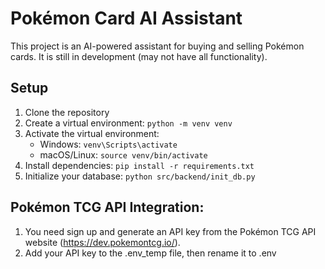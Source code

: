 # Pokémon Card AI Assistant

   This project is an AI-powered assistant for buying and selling Pokémon cards. 
   It is still in development (may not have all functionality).

   ## Setup

   1. Clone the repository
   2. Create a virtual environment: `python -m venv venv`
   3. Activate the virtual environment:
      - Windows: `venv\Scripts\activate`
      - macOS/Linux: `source venv/bin/activate`
   4. Install dependencies: `pip install -r requirements.txt`
   5. Initialize your database: `python src/backend/init_db.py`


   ## Pokémon TCG API Integration: 
   1. You need sign up and generate an API key from the Pokémon TCG API website (https://dev.pokemontcg.io/).
   2. Add your API key to the .env_temp file, then rename it to .env

